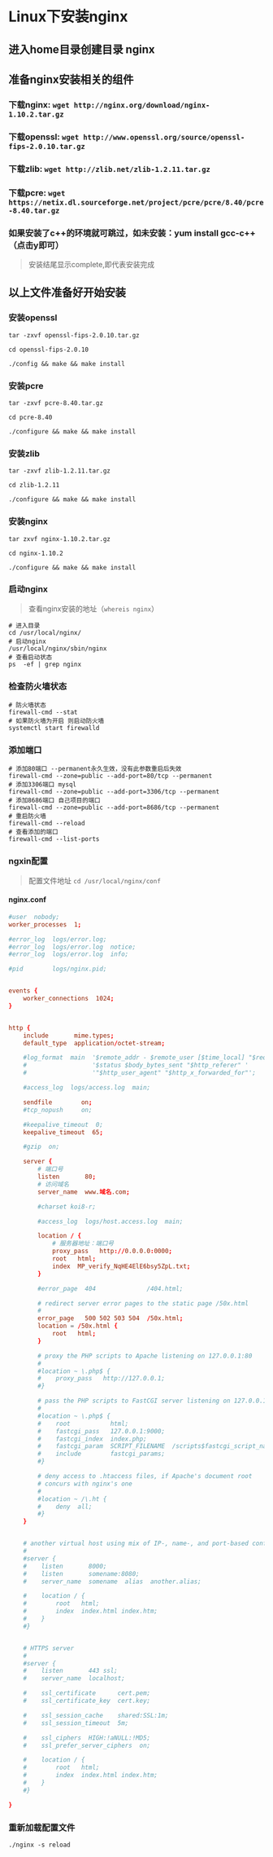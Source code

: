 # Linux下安装nginx

## 进入home目录创建目录 nginx

## 准备nginx安装相关的组件

### 下载nginx: `wget http://nginx.org/download/nginx-1.10.2.tar.gz`

### 下载openssl: `wget http://www.openssl.org/source/openssl-fips-2.0.10.tar.gz`

### 下载zlib: `wget http://zlib.net/zlib-1.2.11.tar.gz`

### 下载pcre: `wget https://netix.dl.sourceforge.net/project/pcre/pcre/8.40/pcre-8.40.tar.gz`

### 如果安装了c++的环境就可跳过，如未安装：yum install gcc-c++ （点击y即可）

>安装结尾显示complete,即代表安装完成

## 以上文件准备好开始安装

### 安装openssl

```shell
tar -zxvf openssl-fips-2.0.10.tar.gz

cd openssl-fips-2.0.10

./config && make && make install
```

### 安装pcre

```shell
tar -zxvf pcre-8.40.tar.gz

cd pcre-8.40

./configure && make && make install
```

### 安装zlib

```shell
tar -zxvf zlib-1.2.11.tar.gz

cd zlib-1.2.11

./configure && make && make install
```

### 安装nginx

```shell
tar zxvf nginx-1.10.2.tar.gz

cd nginx-1.10.2

./configure && make && make install
```

### 启动nginx

> 查看nginx安装的地址（`whereis nginx`）

```shell
# 进入目录
cd /usr/local/nginx/
# 启动nginx
/usr/local/nginx/sbin/nginx
# 查看启动状态
ps  -ef | grep nginx
```

### 检查防火墙状态

```shell
# 防火墙状态
firewall-cmd --stat
# 如果防火墙为开启 则启动防火墙
systemctl start firewalld
```

### 添加端口

```shell
# 添加80端口 --permanent永久生效，没有此参数重启后失效
firewall-cmd --zone=public --add-port=80/tcp --permanent
# 添加3306端口 mysql
firewall-cmd --zone=public --add-port=3306/tcp --permanent
# 添加8686端口 自己项目的端口
firewall-cmd --zone=public --add-port=8686/tcp --permanent
# 重启防火墙
firewall-cmd --reload
# 查看添加的端口
firewall-cmd --list-ports
```

### ngxin配置

> 配置文件地址 `cd /usr/local/nginx/conf`

#### nginx.conf

```conf
#user  nobody;
worker_processes  1;

#error_log  logs/error.log;
#error_log  logs/error.log  notice;
#error_log  logs/error.log  info;

#pid        logs/nginx.pid;


events {
    worker_connections  1024;
}


http {
    include       mime.types;
    default_type  application/octet-stream;

    #log_format  main  '$remote_addr - $remote_user [$time_local] "$request" '
    #                  '$status $body_bytes_sent "$http_referer" '
    #                  '"$http_user_agent" "$http_x_forwarded_for"';

    #access_log  logs/access.log  main;

    sendfile        on;
    #tcp_nopush     on;

    #keepalive_timeout  0;
    keepalive_timeout  65;

    #gzip  on;

    server {
        # 端口号
        listen       80;
        # 访问域名
        server_name  www.域名.com;

        #charset koi8-r;

        #access_log  logs/host.access.log  main;

        location / {
            # 服务器地址：端口号
            proxy_pass   http://0.0.0.0:0000;
            root   html;
            index  MP_verify_NqHE4ElE6bsy5ZpL.txt;
        }

        #error_page  404              /404.html;

        # redirect server error pages to the static page /50x.html
        #
        error_page   500 502 503 504  /50x.html;
        location = /50x.html {
            root   html;
        }

        # proxy the PHP scripts to Apache listening on 127.0.0.1:80
        #
        #location ~ \.php$ {
        #    proxy_pass   http://127.0.0.1;
        #}

        # pass the PHP scripts to FastCGI server listening on 127.0.0.1:9000
        #
        #location ~ \.php$ {
        #    root           html;
        #    fastcgi_pass   127.0.0.1:9000;
        #    fastcgi_index  index.php;
        #    fastcgi_param  SCRIPT_FILENAME  /scripts$fastcgi_script_name;
        #    include        fastcgi_params;
        #}

        # deny access to .htaccess files, if Apache's document root
        # concurs with nginx's one
        #
        #location ~ /\.ht {
        #    deny  all;
        #}
    }


    # another virtual host using mix of IP-, name-, and port-based configuration
    #
    #server {
    #    listen       8000;
    #    listen       somename:8080;
    #    server_name  somename  alias  another.alias;

    #    location / {
    #        root   html;
    #        index  index.html index.htm;
    #    }
    #}


    # HTTPS server
    #
    #server {
    #    listen       443 ssl;
    #    server_name  localhost;

    #    ssl_certificate      cert.pem;
    #    ssl_certificate_key  cert.key;

    #    ssl_session_cache    shared:SSL:1m;
    #    ssl_session_timeout  5m;

    #    ssl_ciphers  HIGH:!aNULL:!MD5;
    #    ssl_prefer_server_ciphers  on;

    #    location / {
    #        root   html;
    #        index  index.html index.htm;
    #    }
    #}

}
```

### 重新加载配置文件

`./nginx -s reload`
